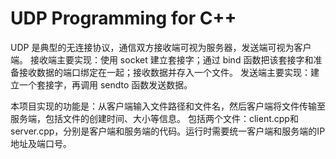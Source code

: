 # UDP Programming for C++
UDP 是典型的无连接协议，通信双方接收端可视为服务器，发送端可视为客户端。
接收端主要实现：使用 socket 建立套接字；通过 bind 函数把该套接字和准备接收数据的端口绑定在一起；接收数据并存入一个文件。
发送端主要实现：建立一个套接字，再调用 sendto 函数发送数据。

本项目实现的功能是：从客户端输入文件路径和文件名，然后客户端将文件传输至服务端，包括文件的创建时间、大小等信息。
包括两个文件：client.cpp和server.cpp，分别是客户端和服务端的代码。运行时需要统一客户端和服务端的IP地址及端口号。
